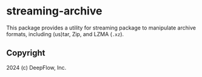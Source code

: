 # streaming-archive

This package provides a utility for streaming package to manipulate archive formats, including (us)tar, Zip, and LZMA (`.xz`).

## Copyright

2024 (c) DeepFlow, Inc.
